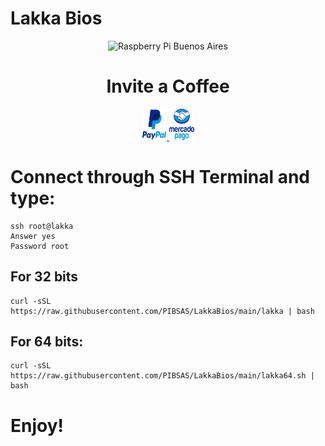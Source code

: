 # Lakka Bios
</p>
<p align="center">
<img src=![](Lakka.png) alt="Raspberry Pi Buenos Aires" width="400" height="500">
</p>

  


<h1 align="center"> Invite a Coffee</h1>

<p align="center">
<a href="https://www.paypal.com/paypalme/RaspberryPiBsAs">
<img src="https://raw.githubusercontent.com/PIBSAS/MiPiTV/master/Paypal_2014_logo.png" alt="Invite a Coffee" width="40" height="50">
</a>
<a href="https://link.mercadopago.com.ar/raspberrypibsas">
<img src="https://raw.githubusercontent.com/PIBSAS/MiPiTV/master/MercadoPago.png" alt="Invite a Coffee" width="40" height="50">
</a>
</p>

# Connect through SSH Terminal and type:
```
ssh root@lakka
Answer yes
Password root
```

## For 32 bits
```
curl -sSL https://raw.githubusercontent.com/PIBSAS/LakkaBios/main/lakka | bash
```
## For 64 bits:

```
curl -sSL https://raw.githubusercontent.com/PIBSAS/LakkaBios/main/lakka64.sh | bash
```


# Enjoy!
